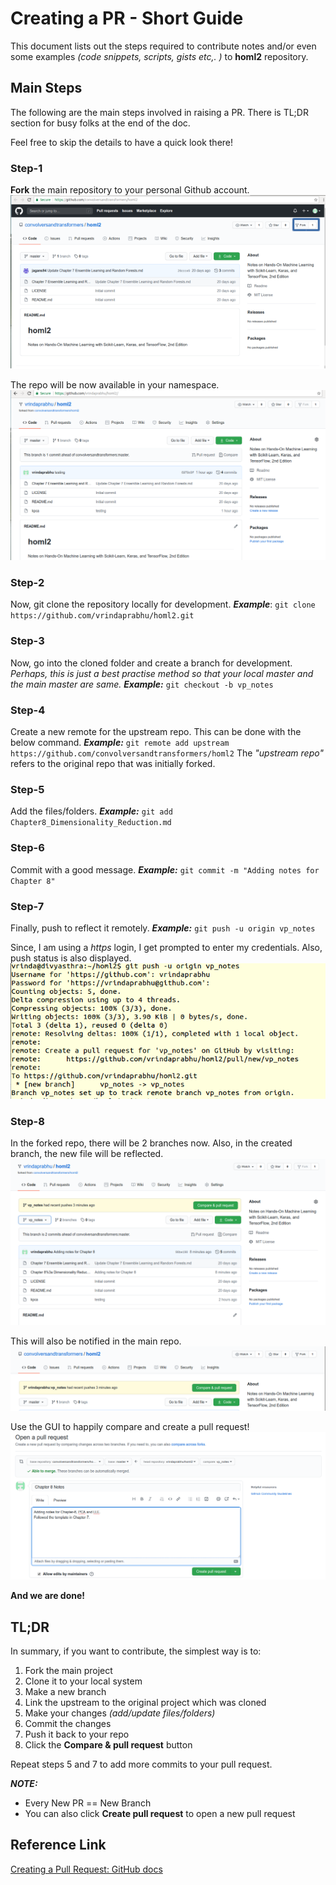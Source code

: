 # Creating a PR - Short Guide

This document lists out the steps required to contribute notes and/or even some examples _(code snippets, scripts, gists etc,. )_ to **homl2** repository.

## Main Steps
The following are the main steps involved in raising a PR. There is TL;DR section for busy folks at the end of the doc. 
  
Feel free to skip the details to have a quick look there!

### Step-1 
**Fork** the main repository to your personal Github account.![Forking the main repo](assets/contributing/fork.png)

The repo will be now available in your namespace.
![Foked repo](assets/contributing/forked.png)

### Step-2
Now, git clone the repository locally for development.
***Example***:  `git clone https://github.com/vrindaprabhu/homl2.git`

### Step-3
Now, go into the cloned folder and create a branch for development. _Perhaps, this is just a best practise method so that your local master and the main master are same._
***Example:***  `git checkout -b vp_notes`

### Step-4
Create a new remote for the upstream repo. This can be done with the below command.
***Example:***  `git remote add upstream https://github.com/convolversandtransformers/homl2`
The *"upstream repo"* refers to the original repo that was initially forked.

### Step-5
Add the files/folders.
***Example:***  `git add Chapter8_Dimensionality_Reduction.md`

### Step-6
Commit with a good message.
***Example:***  `git commit -m "Adding notes for Chapter 8"`

### Step-7
Finally, push to reflect it remotely.
***Example:***  `git push -u origin vp_notes`

Since, I am using a *https* login, I get prompted to enter my credentials. Also, push status is also displayed.
![Push Status](assets/contributing/push.png)

### Step-8
In the forked repo, there will be 2 branches now. Also, in the created branch, the new file will be reflected.
![Local Branch](assets/contributing/localbranch.png)

This will also be notified in the main repo.
![Branch changes in main repo](assets/contributing/mainbranch.png)

Use the GUI to happily compare and create a pull request!
![Raise PR](assets/contributing/pr.png)


**And we are done!**


## TL;DR
In summary, if you want to contribute, the simplest way is to:

1.  Fork the main project
2.  Clone it to your local system
3.  Make a new branch
4.  Link the upstream to the original project which was cloned
5.  Make your changes _(add/update files/folders)_
6.  Commit the changes
7.  Push it back to your repo
8.  Click the ****Compare & pull request**** button

Repeat steps 5 and 7 to add more commits to your pull request.

**_NOTE:_** 

 - Every New PR == New Branch
 - You can also click ****Create pull request**** to open a new pull request


## Reference Link
[Creating a Pull Request: GitHub docs](https://docs.github.com/en/github/collaborating-with-issues-and-pull-requests/creating-a-pull-request)

